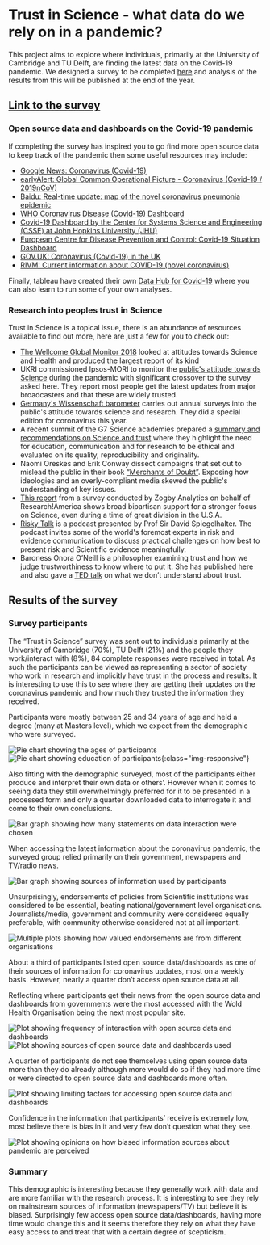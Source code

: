 # Trust in Science - what data do we rely on in a pandemic?

This project aims to explore where individuals, primarily at the University of Cambridge and TU Delft, are finding the latest data on the Covid-19 pandemic. We designed a survey to be completed [here](https://cambridge.eu.qualtrics.com/jfe/form/SV_094DWDvWZ3wpkax) and analysis of the results from this will be published at the end of the year.

## [Link to the survey](https://cambridge.eu.qualtrics.com/jfe/form/SV_094DWDvWZ3wpkax)

### Open source data and dashboards on the Covid-19 pandemic

If completing the survey has inspired you to go find more open source data to keep track of the pandemic then some useful resources may include:

* [Google News: Coronavirus (Covid-19)](https://news.google.com/covid19/map?hl=en-GB&gl=GB&ceid=GB%3Aen)
* [earlyAlert: Global Common Operational Picture - Coronavirus (Covid-19 / 2019nCoV)](https://early-alert.maps.arcgis.com/apps/opsdashboard/index.html#/20bfbf89c8e74c0494c90b1ae0fa7b78)
* [Baidu: Real-time update: map of the novel coronavirus pneumonia epidemic](https://voice.baidu.com/act/newpneumonia/newpneumonia/?from=osari_pc_3#tab4)
* [WHO Coronavirus Disease (Covid-19) Dashboard](https://covid19.who.int/table)
* [Covid-19 Dashboard by the Center for Systems Science and Engineering (CSSE) at John Hopkins University (JHU)](https://gisanddata.maps.arcgis.com/apps/opsdashboard/index.html#/bda7594740fd40299423467b48e9ecf6)
* [European Centre for Disease Prevention and Control: Covid-19 Situation Dashboard](https://qap.ecdc.europa.eu/public/extensions/COVID-19/COVID-19.html#global-overview-tab)
* [GOV.UK: Coronavirus (Covid-19) in the UK](https://coronavirus.data.gov.uk/)
* [RIVM: Current information about COVID-19 (novel coronavirus)](https://www.rivm.nl/en/novel-coronavirus-covid-19/current-information)

Finally, tableau have created their own [Data Hub for Covid-19](https://www.tableau.com/covid-19-coronavirus-data-resources?utm_campaign=Awareness-HCPHM-ALL-ANLYS-ALL-ALL&utm_medium=Vendor+Email&utm_source=Data+Science+Central&utm_campaign_id=2017049&utm_language=EN&utm_country=USCA&adgroup=DataScienceCentral.com+-+Sponsorship+-+2020&adused=DataScienceCentral.com+-+Email+-+COVID-19+Data+Hub+-+2020-11-04) where you can also learn to run some of your own analyses.

### Research into peoples trust in Science

Trust in Science is a topical issue, there is an abundance of resources available to find out more, here are just a few for you to check out:

- [The Wellcome Global Monitor 2018](https://wellcome.org/reports/wellcome-global-monitor/2018) looked at attitudes towards Science and Health and produced the largest report of its kind  
- UKRI commissioned Ipsos-MORI to monitor the [public's attitude towards Science](https://www.ipsos.com/ipsos-mori/en-uk/ukri-research-how-has-covid-19-affected-trust-scientists) during the pandemic with significant crossover to the survey asked here. They report most people get the latest updates from major broadcasters and that these are widely trusted. 
- [Germany's Wissenschaft barometer](https://www.wissenschaft-im-dialog.de/projekte/wissenschaftsbarometer/) carries out annual surveys into the public's attitude towards science and research. They did a special edition for coronavirus this year. 
- A recent summit of the G7 Science academies prepared a [summary and recommendations on Science and trust](https://royalsociety.org/-/media/about-us/international/g-science-statements/2019-g7-declaration-science-and-trust.pdf?la=en-GB&hash=32D575A44FA381AB16B9ADF762FA99FB) where they highlight the need for education, communication and for research to be ethical and evaluated on its quality, reproducibility and originality. 
- Naomi Oreskes and Erik Conway dissect campaigns that set out to mislead the public in their book [“Merchants of Doubt”](https://www.merchantsofdoubt.org/). Exposing how ideologies and an overly-compliant media skewed the public's understanding of key issues. 
- [This report](https://www.researchamerica.org/sites/default/files/ReleaseDeckAugSurvey100820-5.pdf) from a survey conducted by Zogby Analytics on behalf of Research!America shows broad bipartisan support for a stronger focus on Science, even during a time of great division in the U.S.A. 
- [Risky Talk](https://riskytalk.libsyn.com/about) is a podcast presented by Prof Sir David Spiegelhalter. The podcast invites some of the world's foremost experts in risk and evidence communication to discuss practical challenges on how best to present risk and Scientific evidence meaningfully.
- Baroness Onora O’Neill is a philosopher examining trust and how we judge trustworthiness to know where to put it. She has published [here](https://www.tandfonline.com/doi/full/10.1080/09672559.2018.1454637?casa_token=jNRQAZDCmY0AAAAA%3AR821ugQ4_0g-czQy4qPo3mC-CtLZZMYMsuTAmy14Fv0qb3uXzEIZcY7Qrh5ncg3_N_-70FXyQNlrRco) and also gave a [TED talk](https://www.ted.com/talks/onora_o_neill_what_we_don_t_understand_about_trust?language=en#t-573675) on what we don’t understand about trust.

## Results of the survey
### Survey participants
The “Trust in Science” survey was sent out to individuals primarily at the University of Cambridge (70%), TU Delft (21%) and the people they work/interact with (8%), 84 complete responses were received in total. As such the participants can be viewed as representing a sector of society who work in research and implicitly have trust in the process and results. It is interesting to use this to see where they are getting their updates on the coronavirus pandemic and how much they trusted the information they received.

Participants were mostly between 25 and 34 years of age and held a degree (many at Masters level), which we expect from the demographic who were surveyed.

![Pie chart showing the ages of participants](/images/AgeSummaryPie.png)
![Pie chart showing education of participants](https://github.com/jmt86cam/Trust-in-Science/blob/main/images/EducationSummaryPie.png){:class="img-responsive"}

Also fitting with the demographic surveyed, most of the participants either produce and interpret their own data or others’. However when it comes to seeing data they still overwhelmingly preferred for it to be presented in a processed form and only a quarter downloaded data to interrogate it and come to their own conclusions.

![Bar graph showing how many statements on data interaction were chosen](https://github.com/jmt86cam/Trust-in-Science/blob/main/images/DataInteractionPlot.png)

When accessing the latest information about the coronavirus pandemic, the surveyed group relied primarily on their government, newspapers and TV/radio news.

![Bar graph showing sources of information used by participants](https://github.com/jmt86cam/Trust-in-Science/blob/main/images/SourcePlot.png)

Unsurprisingly, endorsements of policies from Scientific institutions was considered to be essential, beating national/government level organisations. Journalists/media, government and community were considered equally preferable, with community otherwise considered not at all important.

![Multiple plots showing how valued endorsements are from different organisations](https://github.com/jmt86cam/Trust-in-Science/blob/main/images/EndorsementsPlot.png)

About a third of participants listed open source data/dashboards as one of their sources of information for coronavirus updates, most on a weekly basis. However, nearly a quarter don’t access open source data at all. 

Reflecting where participants get their news from the open source data and dashboards from governments were the most accessed with the Wold Health Organisation being the next most popular site. 

![Plot showing frequency of interaction with open source data and dashboards](https://github.com/jmt86cam/Trust-in-Science/blob/main/images/OpenSourceFrequencyPlot.png)
![Plot showing sources of open source data and dashboards used](https://github.com/jmt86cam/Trust-in-Science/blob/main/images/OpenSourceSitesPlot.png)

A quarter of participants do not see themselves using open source data more than they do already although more would do so if they had more time or were directed to open source data and dashboards more often.

![Plot showing limiting factors for accessing open source data and dashboards](https://github.com/jmt86cam/Trust-in-Science/blob/main/images/OpenSourceLimiterPlot.png)

Confidence in the information that participants’ receive is extremely low, most believe there is bias in it and very few don’t question what they see.

![Plot showing opinions on how biased information sources about pandemic are perceived](https://github.com/jmt86cam/Trust-in-Science/blob/main/images/SourceBiasPlot.png)

### Summary
This demographic is interesting because they generally work with data and are more familiar with the research process. It is interesting to see they rely on mainstream sources of information (newspapers/TV) but believe it is biased. Surprisingly few access open source data/dashboards, having more time would change this and it seems therefore they rely on what they have easy access to and treat that with a certain degree of scepticism.
